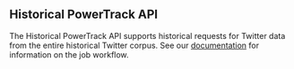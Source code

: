 ## Historical PowerTrack API

The Historical PowerTrack API supports historical requests for Twitter data from the entire historical Twitter corpus. See our [documentation](http://support.gnip.com/customer/portal/topics/340695-api-documentation---historical/articles) for information on the job workflow.

